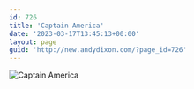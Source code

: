 ```yaml
---
id: 726
title: 'Captain America'
date: '2023-03-17T13:45:13+00:00'
layout: page
guid: 'http://new.andydixon.com/?page_id=726'
---
```


![Captain America](https://i0.wp.com/assets.g8x2.ldn.idrivee2-23.com/posters/Captain%20America%2001.jpg?w=1200&ssl=1 "Captain America")